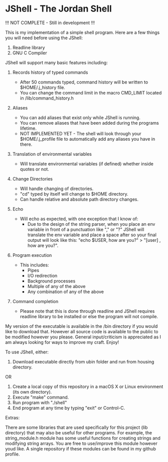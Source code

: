 # JShell - The Jordan Shell

!!!  NOT COMPLETE - Still in development  !!!

This is my implementation of a simple shell program. Here are a few things you will need before using the JShell:

1. Readline library
2. GNU C Compiler

JShell will support many basic features including:

1. Records history of typed commands
    - After 50 commands typed, command history will be written to $HOME/.j_history file. 
    - You can change the command limit in the macro CMD_LIMIT located in /lib/command_history.h
  
 2. Aliases
    - You can add aliases that exist only while JShell is running.
    - You can remove aliases that have been added during the programs lifetime.
    - NOT IMPLEMENTED YET - The shell will look through your $HOME/.j_profile file to automatically add any  aliases you have in there. 
 
3. Translation of environmental variables
    - Will translate environmental variables (if defined) whether inside quotes or not.
  
4. Change Directories
    - Will handle changing of directories.
    - "cd" typed by itself will change to $HOME directory. 
    - Can handle relative and absolute path directory changes. 
  
5. Echo
    - Will echo as expected, with one exception that I know of:
      - Due to the design of the string parser, when you place an env variable in front of a punctuation like "," or "?" JShell     will translate the env variable and place a space after so your final output will look like this: "echo $USER, how are you?" > "[user] , how are you?".
    
4. Program execution
    - This includes:
      - Pipes
      - I/O redirection
      - Background processes
      - Multiple of any of the above
      - Any combination of any of the above
    
5. Command completion
    - Please note that this is done through readline and JShell requires readline library to be installed or else the program will not compile.

My version of the executable is available in the /bin directory if you would like to download that.
However all source code is available to the public to be modified however you please. General input/criticism
is appreciated as I am always looking for ways to improve my craft. Enjoy!

To use JShell, either:

1. Download executable directly from ubin folder and run from housing directory. 

OR

1. Create a local copy of this repository in a macOS X or Linux environment (its own directory).
2. Execute "make" command. 
3. Run program with "./shell"
4. End program at any time by typing "exit" or Control-C.  
  
 Extras:
 
 There are some libraries that are used specifically for this project (lib directory) that may also be useful for other programs. For example, the string_module.h module has some useful functions for creating strings and modifying string arrays. You are free to use/improve this module however youd like. A single repository if these modules can be found in my github profile. 
